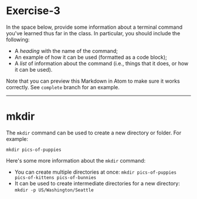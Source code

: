 # Exercise-3

In the space below, provide some information about a terminal command you've learned thus far in the class. In particular, you should include the following:

- A _heading_ with the name of the command;
- An example of how it can be used (formatted as a code block);
- A _list_ of information about the command (i.e., things that it does, or how it can be used).

Note that you can preview this Markdown in Atom to make sure it works correctly. See `complete` branch for an example.

---

# mkdir
The `mkdir` command can be used to create a new directory or folder. For example:

```
mkdir pics-of-puppies
```
Here's some more information about the `mkdir` command:
* You can create multiple directories at once: `mkdir pics-of-puppies pics-of-kittens pics-of-bunnies`
* It can be used to create intermediate directories for a new directory: `mkdir -p US/Washington/Seattle`
